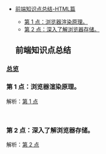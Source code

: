 - [前端知识点总结-HTML篇](#%E5%89%8D%E7%AB%AF%E7%9F%A5%E8%AF%86%E7%82%B9%E6%80%BB%E7%BB%93)
  - [第 1 点：浏览器渲染原理。](#%E7%AC%AC-1-%E7%82%B9%E6%B5%8F%E8%A7%88%E5%99%A8%E6%B8%B2%E6%9F%93%E5%8E%9F%E7%90%86)
  - [第 2 点：深入了解浏览器存储。](#%E7%AC%AC-2-%E7%82%B9%E6%B7%B1%E5%85%A5%E4%BA%86%E8%A7%A3%E6%B5%8F%E8%A7%88%E5%99%A8%E5%AD%98%E5%82%A8)




  ## 前端知识点总结

### [总览](https://github.com/lotosv2010/front-end-summary/issues?q=is%3Aopen+is%3Aissue+label%3Asummary+label%3AHTML)

### 第 1 点：浏览器渲染原理。

解析：[第 1 点](https://github.com/lotosv2010/front-end-summary/issues/94)

<br/>

### 第 2 点：深入了解浏览器存储。

解析：[第 2 点](https://github.com/lotosv2010/front-end-summary/issues/96)

<br/>
